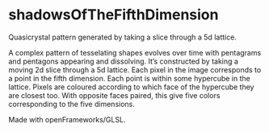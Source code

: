 # shadowsOfTheFifthDimension
Quasicrystal pattern generated by taking a slice through a 5d lattice.

A complex pattern of tesselating shapes evolves over time with pentagrams and pentagons appearing and  dissolving.  It’s constructed by taking a moving  2d slice through a 5d lattice.  Each pixel in the image corresponds to a point in the fifth dimension. Each point is within some hypercube in the lattice. Pixels are coloured according to which face of the hypercube they are closest too. With opposite faces paired, this give five colors corresponding to the five dimensions.

Made with openFrameworks/GLSL.  
